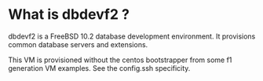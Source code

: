 # What is dbdevf2 ?

dbdevf2 is a FreeBSD 10.2 database development environment. It provisions common database servers and extensions.

This VM is provisioned without the centos bootstrapper from some f1 generation VM examples. See the config.ssh specificity.

